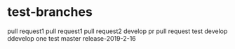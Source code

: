 # test-branches
pull request1
pull request1
pull request2
develop pr
pull request
test develop
ddevelop one
test master
release-2019-2-16
